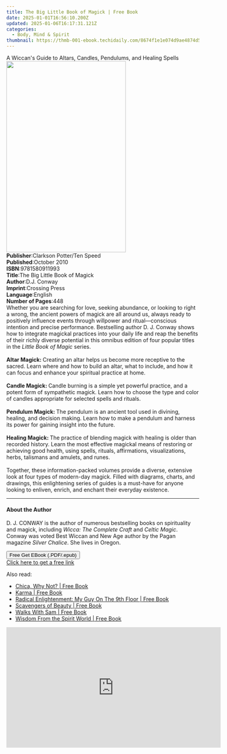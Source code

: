 ```yaml
---
title: The Big Little Book of Magick | Free Book
date: 2025-01-01T16:56:10.200Z
updated: 2025-01-06T16:17:31.121Z
categories:
  - Body, Mind & Spirit
thumbnail: https://thmb-001-ebook.techidaily.com/8674f1e1e074d9ae4874d5ef03f8f390fbaadc588e4bbc2129871813e8558439.jpg
---
```

<main id="book-container">
  <div class="flex flex-col">
    <div class="book-brief flex-1 py-6 px-4 sm:p-6 md:py-10 md:px-8">
      <!-- brief-->
      <div class="book-brief-main">
        A Wiccan's Guide to Altars, Candles, Pendulums, and Healing Spells
      </div>
    </div>
    <div
      class="book-meta-info flex-1 grid gap-4 col-start-1 col-end-3 row-start-1 sm:mb-6 sm:grid-cols-4 lg:gap-6 lg:col-start-2 lg:row-end-6 lg:row-span-6 lg:mb-0"
    >
      <div
        class="book-meta-info-left place-content-center mt-4 p-4 text-sm leading-6 col-start-2 col-span-2 dark:text-slate-400"
      >
        <img
          class="w-full h-500 object-cover rounded-lg sm:h-255 sm:col-span-2 lg:col-span-full"
          src="https://img-001-ebook.techidaily.com/67fc6232d9c0c53d9796b74a8821e5e25d3eea4db324e6afdb0a38b368849393.jpg"
          alt=""
          width="312"
          height="500"
        />
      </div>
      <div
        class="book-meta-info-right mt-2 col-start-1 row-start-2 col-span-3 self-center"
      >
        <!-- meta data  -->
        <div class="flex flex-col px-4 md:px-8">
          <div class="flex-1">
            <strong>Publisher</strong>:<span class="px-2"
              >Clarkson Potter/Ten Speed</span
            >
          </div>
          <div class="flex-1">
            <strong>Published</strong>:<span class="px-2">October 2010</span>
          </div>
          <div class="flex-1">
            <strong>ISBN</strong>:<span class="px-2">9781580911993</span>
          </div>
          <div class="flex-1">
            <strong>Title</strong>:<span class="px-2"
              >The Big Little Book of Magick</span
            >
          </div>
          <div class="flex-1">
            <strong>Author</strong>:<span class="px-2">D.J. Conway</span>
          </div>
          <div class="flex-1">
            <strong>Imprint</strong>:<span class="px-2">Crossing Press</span>
          </div>
          <div class="flex-1">
            <strong>Language</strong>:<span class="px-2">English</span>
          </div>
          <div class="flex-1">
            <strong>Number of Pages</strong>:<span class="px-2">448</span>
          </div>
        </div>
      </div>
    </div>
    <div class="book-description flex-1 py-6 px-4 sm:p-6 md:py-10 md:px-8">
      <div class="book-description-main">
        <div accordion-content="" id="description">
          Whether you are searching for love, seeking abundance, or looking to
          right a wrong, the ancient powers of magick are all around us, always
          ready to positively influence events through willpower and
          ritual—conscious intention and precise performance. Bestselling author
          D. J. Conway shows how to integrate magickal practices into your daily
          life and reap the benefits of their richly diverse potential in this
          omnibus edition of four popular titles in the
          <i>Little Book of Magic</i> series.<br />&nbsp;<br /><b
            >Altar Magick: </b
          >Creating an altar helps us become more receptive to the sacred. Learn
          where and how to build an altar, what to include, and how it can focus
          and enhance your spiritual practice at home.<br />&nbsp;<br /><b
            >Candle Magick: </b
          >Candle burning is a simple yet powerful practice, and a potent form
          of sympathetic magick. Learn how to choose the type and color of
          candles appropriate for selected spells and rituals.&nbsp;
          <br />&nbsp;<br /><b>Pendulum Magick: </b>The pendulum is an ancient
          tool used in divining, healing, and decision making. Learn how to make
          a pendulum and harness its power for gaining insight into the
          future.<br />&nbsp;<br /><b>Healing Magick: </b>The practice of
          blending magick with healing is older than recorded history. Learn the
          most effective magickal means of restoring or achieving good health,
          using spells, rituals, affirmations, visualizations, herbs, talismans
          and amulets, and runes.&nbsp; <br />&nbsp;<br />Together, these
          information-packed volumes provide a diverse, extensive look at four
          types of modern-day magick. Filled with diagrams, charts, and
          drawings, this enlightening series of guides is a must-have for anyone
          looking to enliven, enrich, and enchant their everyday existence.
        </div>
        <div class="accordion-fader"></div>
      </div>
    </div>
    <div class="book-excerpts flex-1 py-6 px-4 sm:p-6 md:py-10 md:px-8">
      <!-- excerpts-->
      <div class="book-excerpts-main">
        <hr />
        <h4 class="placeholder placeholder-heading">
          <span>About the Author</span>
        </h4>
        <p>
          D. J. CONWAY is the author of numerous bestselling books on
          spirituality and magick, including
          <i>Wicca: The Complete Craft</i> and <i>Celtic Magic</i>. Conway was
          voted Best Wiccan and New Age author by the Pagan magazine
          <i>Silver Chalice</i>. She lives in Oregon.
        </p>
      </div>
    </div>
    <div
      class="book-about-author flex-1 py-6 px-4 sm:p-6 md:py-10 md:px-8"
    ></div>
    <div class="book-free-get flex-1 py-6 px-4 sm:p-6 md:py-10 md:px-8">
      <button
        id="btn-free-get"
        class="bg-blue-500 hover:bg-blue-700 text-white font-bold py-2 px-4 rounded"
      >
        Free Get EBook (.PDF/.epub)
      </button>
      <div id="countdown-display" class="px-2 text-lg mt-2"></div>
      <a
        id="free-link"
        class="hidden bg-blue-500 hover:bg-blue-700 text-white font-bold py-2 px-4 rounded"
        href="https://www.ebooks.com/en-us/book/480123/the-big-little-book-of-magick/d-j-conway/"
        target="_blank"
        >Click here to get a free link</a
      >
    </div>
    <script>
      let countdownTime = 0;
      let countdownInterval = null;
      document
        .getElementById('btn-free-get')
        .addEventListener('click', startCountdown);
      function startCountdown() {
        countdownTime = new Date().getTime() + 60000 * 3;
        countdownInterval = setInterval(updateCountdown, 1000);
        document.getElementById('btn-free-get').disabled = true;
        document
          .getElementById('btn-free-get')
          .classList.add('bg-gray-500', 'cursor-not-allowed');
      }
      function updateCountdown() {
        let currentTime = new Date().getTime();
        let timeLeft = countdownTime - currentTime;
        let secondsLeft = Math.floor(timeLeft / 1000);
        document.getElementById('countdown-display').innerHTML =
          `Remaining time: ${secondsLeft} seconds.`;
        if (secondsLeft <= 0) {
          clearInterval(countdownInterval);
          document.getElementById('btn-free-get').classList.add('hidden');
          document.getElementById('free-link').classList.remove('hidden');
          document.getElementById('countdown-display').innerHTML = '';
        }
      }
    </script>
  </div>
</main>

<ins class="adsbygoogle"
      style="display:block"
      data-ad-client="ca-pub-7571918770474297"
      data-ad-slot="8358498916"
      data-ad-format="auto"
      data-full-width-responsive="true"></ins>
    

<span class="atpl-alsoreadstyle">Also read:</span>
<div><ul>
<li><a href="https://novels-ebooks.techidaily.com/210094197-9781401959746-chica-why-not/"><u>Chica, Why Not? | Free Book</u></a></li>
<li><a href="https://novels-ebooks.techidaily.com/210094270-9780593232026-karma/"><u>Karma | Free Book</u></a></li>
<li><a href="https://novels-ebooks.techidaily.com/210094572-9781735349213-radical-enlightenment-my-guy-on-the-9th-floor/"><u>Radical Enlightenment: My Guy On The 9th Floor | Free Book</u></a></li>
<li><a href="https://novels-ebooks.techidaily.com/210094003-9781789044751-scavengers-of-beauty/"><u>Scavengers of Beauty | Free Book</u></a></li>
<li><a href="https://novels-ebooks.techidaily.com/210094009-9781789044997-walks-with-sam/"><u>Walks With Sam | Free Book</u></a></li>
<li><a href="https://novels-ebooks.techidaily.com/210094004-9781789043037-wisdom-from-the-spirit-world/"><u>Wisdom From the Spirit World | Free Book</u></a></li>
</ul></div>

<!-- affiliate ads begin -->
<iframe width="560" height="315" src="https://www.youtube.com/embed/iOVkXoUxLf4?si=QfC18T2cb5OkiaXo" title="YouTube video player" frameborder="0" allow="accelerometer; autoplay; clipboard-write; encrypted-media; gyroscope; picture-in-picture; web-share" referrerpolicy="strict-origin-when-cross-origin" allowfullscreen></iframe>
<!-- affiliate ads end -->

